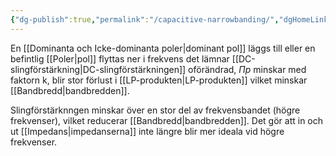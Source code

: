 ```yaml
---
{"dg-publish":true,"permalink":"/capacitive-narrowbanding/","dgHomeLink":true,"dgPassFrontmatter":false}
---
```





En [[Dominanta och Icke-dominanta poler|dominant pol]] läggs till eller en befintlig [[Poler|pol]] flyttas ner i frekvens
det lämnar [[DC-slingförstärkning|DC-slingförstärkningen]] oförändrad, $\Pi p$ minskar med faktorn k, blir stor förlust i [[LP-produkten|LP-produkten]] vilket minskar [[Bandbredd|bandbredden]].

Slingförstärknngen minskar över en stor del av frekvensbandet (högre frekvenser), vilket reducerar [[Bandbredd|bandbredden]]. Det gör att in och ut [[Impedans|impedanserna]] inte längre blir mer ideala vid högre frekvenser.
